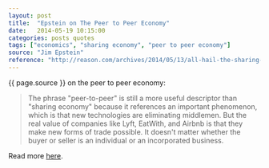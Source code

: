 ```yaml
---
layout: post
title:  "Epstein on The Peer to Peer Economy"
date:   2014-05-19 10:15:00
categories: posts quotes
tags: ["economics", "sharing economy", "peer to peer economy"]
source: "Jim Epstein"
reference: "http://reason.com/archives/2014/05/13/all-hail-the-sharing-economy-a-mushy-phr"
---
```


{{ page.source }} on the peer to peer economy:

> The phrase "peer-to-peer" is still a more useful descriptor than "sharing economy" because it references an important phenomenon, which is that new technologies are eliminating middlemen. But the real value of companies like Lyft, EatWith, and Airbnb is that they make new forms of trade possible. It doesn't matter whether the buyer or seller is an individual or an incorporated business.

Read more [here]({{page.reference}}).
